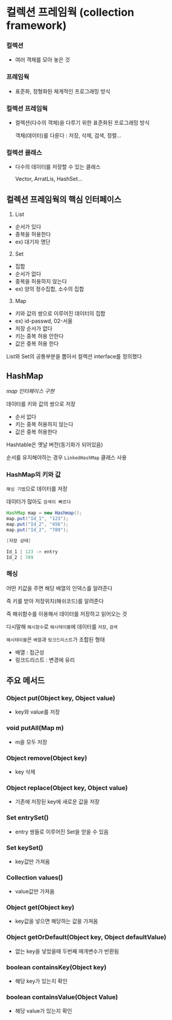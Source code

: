 # 컬렉션 프레임웍 (collection framework)

### 컬렉션

- 여러 객체를 모아 놓은 것

### 프레임웍

- 표준화, 정형화된 체계적인 프로그래밍 방식

### 컬렉션 프레임웍

- 컬렉션(다수의 객체)을 다루기 위한 표준화된 프로그래밍 방식

    객체(데이터)를 다룬다 : 저장, 삭제, 검색, 정렬...

### 컬렉션 클래스

- 다수의 데이터를 저장할 수 있는 클래스

    Vector, ArratLis, HashSet...

## 컬렉션 프레임웍의 핵심 인터페이스

1. List

- 순서가 있다
- 중복을 허용한다
- ex) 대기자 명단


2. Set

- 집합
- 순서가 없다
- 중복을 허용하지 않는다
- ex) 양의 정수집합, 소수의 집합


3. Map

- 키와 값의 쌍으로 이루어진 데이터의 집합
- ex) id-passwd, 02-서울
- 저장 순서가 없다
- 키는 중복 허용 안한다
- 값은 중복 허용 한다

List와 Set의 공통부분을 뽑아서 컬렉션 interface를 정의했다


## HashMap

_map 인터페이스 구현_

데이터를 키와 값의 쌍으로 저장

- 순서 없다
- 키는 중복 허용하지 않는다
- 값은 중복 허용한다

Hashtable은 옛날 버전(동기화가 되어있음)

순서를 유지해야하는 경우 `LinkedHashMap` 클래스 사용

### HashMap의 키와 값

`해싱 기법`으로 데이터를 저장

데이터가 많아도 `검색이 빠르다`

```java
HashMap map = new Hashmap();
map.put("Id_1", "123");
map.put("Id_2", "456");
map.put("Id_2", "789");

[저장 상태]

Id_1 | 123 -> entry
Id_2 | 789
```

### 해싱

어떤 키값을 주면 해당 배열의 인덱스를 알려준다

즉 키를 받아 저장위치(해쉬코드)를 알려준다

즉 해쉬함수를 이용해서 데이터를 저장하고 읽어오는 것

다시말해 `해시함수`로 `해시테이블`에 데이터를 `저장`, `검색`

`해시테이블`은 `배열`과 `링크드리스트`가 조합된 형태

- 배열 : 접근성
- 링크드리스트 : 변경에 유리



## 주요 메서드

### Object put(Object key, Object value)

- key와 value를 저장

### void putAll(Map m)

- m을 모두 저장

### Object remove(Object key)

- key 삭제

### Object replace(Object key, Object value)

- 기존에 저장된 key에 새로운 값을 저장

### Set entrySet()

- entry 쌍들로 이루어진 Set을 얻을 수 있음

### Set keySet()

- key값만 가져옴

### Collection values()

- value값만 가져옴

### Object get(Object key)

- key값을 넣으면 해당하는 값을 가져옴

### Object getOrDefault(Object key, Object defaultValue)

- 없는 key을 넣었을때 두번째 매개변수가 반환됨

### boolean containsKey(Object key)

- 해당 key가 있는지 확인

### boolean containsValue(Object Value)

- 해당 value가 있는지 확인

